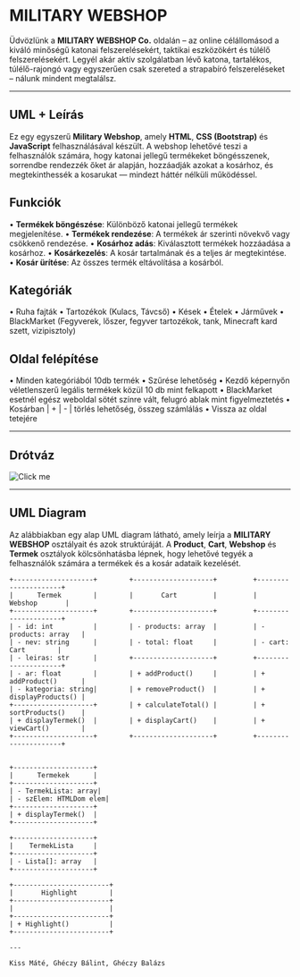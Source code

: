 # MILITARY WEBSHOP

Üdvözlünk a **MILITARY WEBSHOP Co.** oldalán – az online célállomásod a kiváló minőségű katonai felszerelésekért, taktikai eszközökért és túlélő felszerelésekért. Legyél akár aktív szolgálatban lévő katona, tartalékos, túlélő-rajongó vagy egyszerűen csak szereted a strapabíró felszereléseket – nálunk mindent megtalálsz.

---

## UML + Leírás

Ez egy egyszerű **Military Webshop**, amely **HTML**, **CSS (Bootstrap)** és **JavaScript** felhasználásával készült. A webshop lehetővé teszi a felhasználók számára, hogy katonai jellegű termékeket böngésszenek, sorrendbe rendezzék őket ár alapján, hozzáadják azokat a kosárhoz, és megtekinthessék a kosarukat — mindezt háttér nélküli működéssel.

## Funkciók

• **Termékek böngészése**: Különböző katonai jellegű termékek megjelenítése.
• **Termékek rendezése**: A termékek ár szerinti növekvő vagy csökkenő rendezése.
• **Kosárhoz adás**: Kiválasztott termékek hozzáadása a kosárhoz.
• **Kosárkezelés**: A kosár tartalmának és a teljes ár megtekintése.
• **Kosár ürítése**: Az összes termék eltávolítása a kosárból.

## Kategóriák

• Ruha fajták
• Tartozékok (Kulacs, Távcső)
• Kések
• Ételek
• Járművek
• BlackMarket (Fegyverek, lőszer, fegyver tartozékok, tank, Minecraft kard szett, vizipisztoly)

## Oldal felépítése

• Minden kategóriából 10db termék
• Szűrése lehetőség
• Kezdő képernyőn véletlenszerű legális termékek közül 10 db mint felkapott
• BlackMarket esetnél egész weboldal sötét színre vált, felugró ablak mint figyelmeztetés
• Kosárban | + | - | törlés lehetőség, összeg számlálás
• Vissza az oldal tetejére

---

## Drótváz

![Click me](https://github.com/5t3x/Military-Webshop/issues/2#issue-3062619942)

---

## UML Diagram

Az alábbiakban egy alap UML diagram látható, amely leírja a **MILITARY WEBSHOP** osztályait és azok struktúráját. A **Product**, **Cart**, **Webshop** és **Termek** osztályok kölcsönhatásba lépnek, hogy lehetővé tegyék a felhasználók számára a termékek és a kosár adataik kezelését.

```plaintext
+--------------------+        +--------------------+         +---------------------+
|      Termek        |        |       Cart         |         |       Webshop       |
+--------------------+        +--------------------+         +---------------------+
| - id: int          |        | - products: array  |         | - products: array   |
| - nev: string      |        | - total: float     |         | - cart: Cart        |
| - leiras: str      |        +--------------------+         +---------------------+
| - ar: float        |        | + addProduct()     |         | + addProduct()      |
| - kategoria: string|        | + removeProduct()  |         | + displayProducts() |
+--------------------+        | + calculateTotal() |         | + sortProducts()    |
| + displayTermek()  |        | + displayCart()    |         | + viewCart()        |
+--------------------+        +--------------------+         +---------------------+


+--------------------+
|      Termekek      |
+--------------------+
| - TermekLista: array|
| - szElem: HTMLDom elem|
+--------------------+
| + displayTermek()  |
+--------------------+

+--------------------+
|    TermekLista     |
+--------------------+
| - Lista[]: array   |
+--------------------+

+------------------------+
|       Highlight        |
+------------------------+
|                        |
+------------------------+
| + Highlight()          |
+------------------------+

---

Kiss Máté, Ghéczy Bálint, Ghéczy Balázs
```
